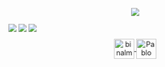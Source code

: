 <p align="center">
  <img src="https://github-readme-stats.vercel.app/api?username=binalmeida&show_icons=true&theme=dark">
</p>
   <img align="center" src="https://github-readme-stats.binalmeida.vercel.app/api/top-langs/?username=binalmeida&layout=compact&theme=dark" />
</a>
  <img align="center" src="https://github-readme-stats.binalmeida.vercel.app/api/pin/?username=binalmeida&repo=github-readme-stats&theme=dark" />
</a>    
<a href="https://github.com/anuraghazra/anuraghazra.github.io">
  <img align="center" src="https://github-readme-stats.binalmeida.vercel.app/api/pin/?username=binalmeida&repo=binalmeida.github.io&theme=dark" />
</a>
<p align="center">
  <a href="https://instagram.com/binalmeida7" target="blank">
    <img align="center" src="https://www.flaticon.com/svg/static/icons/svg/1384/1384047.svg" alt="binalmeida7" height="40" width="40" />
  </a>
  <a href="https://www.linkedin.com/in/pablo-almeida-bb6085165/" target="blank">
    <img align="center" src="https://www.flaticon.com/svg/static/icons/svg/1384/1384046.svg" alt="Pablo Almeida" height="40" width="40" />
  </a>
</p>
